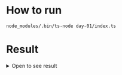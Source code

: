# How to run

```
node_modules/.bin/ts-node day-01/index.ts
```

# Result

<details>
<summary>Open to see result</summary>

54953
</details>

